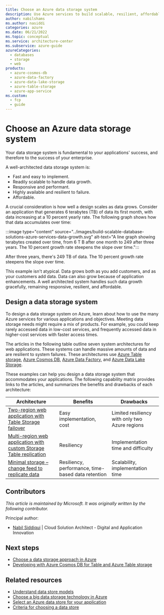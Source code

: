 ```yaml
---
title: Choose an Azure data storage system
description: Use Azure services to build scalable, resilient, affordable, highly available systems that can handle massive amounts of data.
author: nabilshams
ms.author: nasiddi
categories: azure
ms.date: 06/21/2022
ms.topic: conceptual
ms.service: architecture-center
ms.subservice: azure-guide
azureCategories:
  - databases
  - storage
  - web
products:
  - azure-cosmos-db
  - azure-data-factory
  - azure-data-lake-storage
  - azure-table-storage
  - azure-app-service
ms.custom:
  - fcp
  - guide
---
```


# Choose an Azure data storage system

Your data storage system is fundamental to your applications' success, and therefore to the success of your enterprise.

A well-architected data storage system is:

- Fast and easy to implement.
- Readily scalable to handle data growth.
- Responsive and performant.
- Highly available and resilient to failure.
- Affordable.

A crucial consideration is how well a design scales as data grows. Consider an application that generates 6 terabytes (TB) of data its first month, with data increasing at a 10 percent yearly rate. The following graph shows how that data accumulates over time:

:::image type="content" source="../images/build-scalable-database-solutions-azure-services-data-growth.svg" alt-text="A line graph showing terabytes created over time, from 6 T B after one month to 249 after three years. The 10 percent growth rate steepens the slope over time.":::

After three years, there's 249 TB of data. The 10 percent growth rate steepens the slope over time.

This example isn't atypical. Data grows both as you add customers, and as your customers add data. Data can also grow because of application enhancements. A well architected system handles such data growth gracefully, remaining responsive, resilient, and affordable.

## Design a data storage system

To design a data storage system on Azure, learn about how to use the many Azure services for various applications and objectives. Meeting data storage needs might require a mix of products. For example, you could keep rarely accessed data in low-cost services, and frequently accessed data in higher-cost services with faster access times.

The articles in the following table outline seven system architectures for web applications. These systems can handle massive amounts of data and are resilient to system failures. These architectures use [Azure Table storage](https://azure.microsoft.com/services/storage/tables), [Azure Cosmos DB](https://azure.microsoft.com/services/cosmos-db), [Azure Data Factory](https://azure.microsoft.com/services/data-factory), and [Azure Data Lake Storage](https://azure.microsoft.com/services/storage/data-lake-storage).

These examples can help you design a data storage system that accommodates your applications. The following capability matrix provides links to the articles, and summarizes the benefits and drawbacks of each architecture:

| Architecture | Benefits | Drawbacks |
|---------|----------|-------|
|[Two-region web application with Table Storage failover](../../solution-ideas/articles/multi-region-web-app-azure-table-failover.yml)|Easy implementation, cost|Limited resiliency with only two Azure regions|
|[Multi-region web application with custom Storage Table replication](../../solution-ideas/articles/multi-region-web-app-multi-writes-azure-table.yml)|Resiliency|Implementation time and difficulty|
|[Minimal storage – change feed to replicate data](../../databases/idea/minimal-storage-change-feed-replicate-data.yml)|Resiliency, performance, time-based data retention|Scalability, implementation time|

## Contributors

*This article is maintained by Microsoft. It was originally written by the following contributor.*

Principal author:

- [Nabil Siddiqui](https://www.linkedin.com/in/nabilshams) | Cloud Solution Architect - Digital and Application Innovation

## Next steps

- [Choose a data storage approach in Azure](/training/modules/choose-storage-approach-in-azure)
- [Developing with Azure Cosmos DB for Table and Azure Table storage](/azure/cosmos-db/table-support)

## Related resources

- [Understand data store models](../../guide/technology-choices/data-store-overview.md)
- [Choose a big data storage technology in Azure](../technology-choices/data-storage.md)
- [Select an Azure data store for your application](../../guide/technology-choices/data-store-decision-tree.md)
- [Criteria for choosing a data store](../../guide/technology-choices/data-store-considerations.md)
